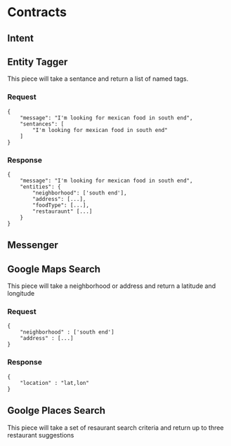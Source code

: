 # Contracts

## Intent

## Entity Tagger

This piece will take a sentance and return a list of named tags.

### Request
```
{
	"message": "I'm looking for mexican food in south end",
	"sentances": [
		"I'm looking for mexican food in south end"
	]
}
```

### Response
```
{
	"message": "I'm looking for mexican food in south end",
	"entities": {
		"neighborhood": ['south end'],
		"address": [...],
		"foodType": [...],
		"restauraunt" [...]
	}
}
```


## Messenger

## Google Maps Search

This piece will take a neighborhood or address and return a latitude and longitude

### Request
```
{
	"neighborhood" : ['south end']
	"address" : [...]
}
```

### Response
```
{
	"location" : "lat,lon"
}
```

## Goolge Places Search

This piece will take a set of resaurant search criteria and return up to three restaurant suggestions

